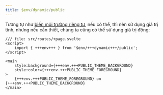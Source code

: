 ```yaml
---
title: $env/dynamic/public
---
```


Tương tự như [biến môi trường riêng tư](/tutorial/env-static-private), nếu có thể, thì nên sử dụng giá trị tĩnh, nhưng nếu cần thiết, chúng ta cũng có thể sử dụng giá trị động:

```svelte
/// file: src/routes/+page.svelte
<script>
	import { +++env+++ } from '$env/+++dynamic+++/public';
</script>

<main
	style:background={+++env.+++PUBLIC_THEME_BACKGROUND}
	style:color={+++env.+++PUBLIC_THEME_FOREGROUND}
>
	{+++env.+++PUBLIC_THEME_FOREGROUND} on {+++env.+++PUBLIC_THEME_BACKGROUND}
</main>
```
